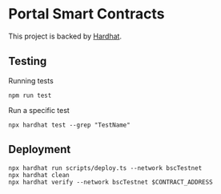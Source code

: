 # Portal Smart Contracts

This project is backed by [Hardhat](https://hardhat.org/hardhat-runner/docs/getting-started).



## Testing

Running tests

```shell
npm run test
```

Run a specific test

```shell
npx hardhat test --grep "TestName"
```

## Deployment

```shell
npx hardhat run scripts/deploy.ts --network bscTestnet
npx hardhat clean
npx hardhat verify --network bscTestnet $CONTRACT_ADDRESS
```
